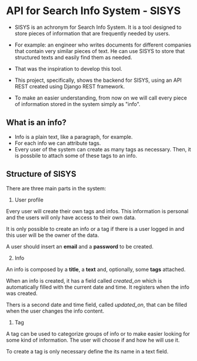 # API for Search Info System - SISYS

* SISYS is an achronym for Search Info System. It is a tool designed to store pieces of information that are frequently needed by users.

* For example: an engineer who writes documents for different companies that contain very similar pieces of text. He can use SISYS to store that structured texts and easily find them as needed.

* That was the inspiration to develop this tool.

* This project, specifically, shows the backend for SISYS, using an API REST created using Django REST framework.

* To make an easier understanding, from now on we will call every piece of information stored in the system simply as "info".

## What is an info?

* Info is a plain text, like a paragraph, for example.
* For each info we can attribute tags.
* Every user of the system can create as many tags as necessary. Then, it is possbile to attach some of these tags to an info.

## Structure of SISYS

There are three main parts in the system:

1. User profile

Every user will create their own tags and infos. This information is personal and the users will only have access to their own data.

It is only possible to create an info or a tag if there is a user logged in and this user will be the owner of the data.

A user should insert an **email** and a **password** to be created.

2. Info

An info is composed by a **title**, a **text** and, optionally, some **tags** attached.

When an info is created, it has a field called *created_on* which is automatically filled with the current date and time. It registers when the info was created.

Thers is a second date and time field, called *updated_on*, that can be filled when the user changes the info content.

1. Tag

A tag can be used to categorize groups of info or to make easier looking for some kind of information. The user will choose if and how he will use it.

To create a tag is only necessary define the its name in a text field.